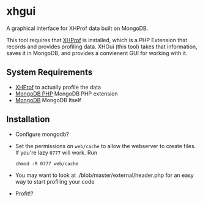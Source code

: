 xhgui
=====

A graphical interface for XHProf data built on MongoDB.

This tool requires that [XHProf](http://pecl.php.net/package/xhprof) is installed, which is a PHP Extension that records and provides profiling data. XHGui (this tool) takes that information, saves it in MongoDB, and provides a convienent GUI for working with it.


System Requirements
-------------------

 * [XHProf](http://pecl.php.net/package/xhprof) to actually profile the data
 * [MongoDB PHP](http://pecl.php.net/package/mongo) MongoDB PHP extension
 * [MongoDB](http://www.mongodb.org/) MongoDB Itself

Installation
------------

* Configure mongodb?
* Set the permissions on `web/cache` to allow the webserver to create files.
  If you're lazy `0777` will work. Run

      chmod -R 0777 web/cache
* You may want to look at ./blob/master/external/header.php for an easy way to start profiling your code
* Profit!?
